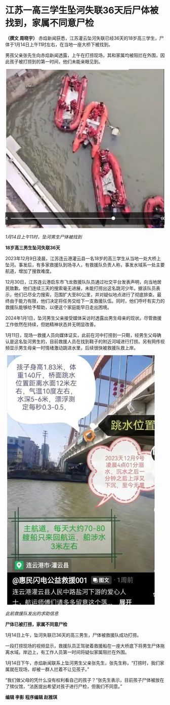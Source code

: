 # 江苏一高三学生坠河失联36天后尸体被找到，家属不同意尸检

**（撰文 周晓宇）** 赤焰新闻获悉，江苏灌云坠河失联已经36天的18岁高三学生，尸体于1月14日上午11时左右，在当地一座大桥下被找到。

男孩父亲张先生向赤焰新闻透露，上午在打捞现场，其和家属均被阻拦在外围，因此孩子被打捞到的第一时间，他们未能亲眼见到。

![913a9422ce38b3ad071b6982df1dc44a.jpg](https://raw.githubusercontent.com/qqhsx/qqnews_image/main/2024/01/14/江苏一高三学生坠河失联36天后尸体被找到，家属不同意尸检/913a9422ce38b3ad071b6982df1dc44a.jpg)

 _1月14日上午11时，坠河男生尸体被找到_

**18岁高三男生坠河失联36天**

2023年12月9日凌晨，江苏连云港灌云县一名18岁的高三学生从当地一处大桥上坠河。事发后，有多家救援队到场寻人，有救援队负责人称，事发水域系一处主要航道，增加了搜救难度。

12月30日，江苏连云港启东市飞龙救援队队员通过社交平台发表声明，向当地居民致歉。他们连续三天的搜索毫无进展，未能打捞出这名跳河少年。据该队员表示，他们已尽全力搜索，范围扩大至80公里，并对疑似地点进行了彻底排查。最终由于能力有限，他们决定将任务交给下一支救援队伍。同时，他们呼吁有实力的救援队能够给予帮助，以便这个家庭能早日走出困境。

2024年1月1日，坠河男生父亲接受媒体采访时透露出男生母亲的现状。尽管救援工作依然在持续，但她精神状态并无明显改善。

1月11日，现场一救援人员向媒体证实，此前在河中打捞到一只鞋，经男生父母确认是这名坠河男生的，目前救援人员在找到鞋子的附近河域进行打捞。另有网传视频显示男生母亲一时情绪激动跳进水里，后续很快被救援队救上岸。

![4e7792eb9e0d4df0d46251bc3947edc0.jpg](https://raw.githubusercontent.com/qqhsx/qqnews_image/main/2024/01/14/江苏一高三学生坠河失联36天后尸体被找到，家属不同意尸检/4e7792eb9e0d4df0d46251bc3947edc0.jpg)

_此前救援队发出的求助信息_

**尸体已被打捞，家属不同意尸检**

1月14日上午，坠河失联已36天的高三男生，尸体被救援队成功打捞。

一段打捞现场的视频显示，救援队员正驾驶着救援船在一座大桥底下将男生尸体拖离水域。岸边上，有工作人员第一时间将疑似家属阻拦在外围。

1月14日下午，赤焰新闻联系上坠河男生父亲张先生，张先生称，“打捞时，我们家属就在现场，却被一群人拦着不让见孩子。”

“我们做父母的凭什么没有权利看自己的孩子？”张先生表示，目前孩子尸体被放在了殡仪馆，“法医提出希望对孩子进行尸检，但我们不同意。”

**编辑 李影 程序编辑 赵雅琪**

